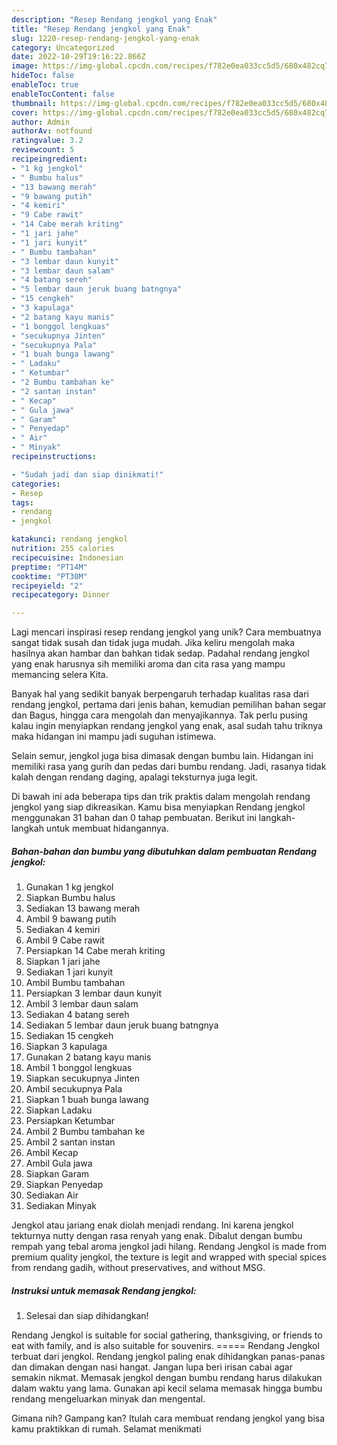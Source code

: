 ```yaml
---
description: "Resep Rendang jengkol yang Enak"
title: "Resep Rendang jengkol yang Enak"
slug: 1220-resep-rendang-jengkol-yang-enak
category: Uncategorized
date: 2022-10-29T19:16:22.866Z
image: https://img-global.cpcdn.com/recipes/f782e0ea033cc5d5/680x482cq70/rendang-jengkol-foto-resep-utama.jpg
hideToc: false
enableToc: true
enableTocContent: false
thumbnail: https://img-global.cpcdn.com/recipes/f782e0ea033cc5d5/680x482cq70/rendang-jengkol-foto-resep-utama.jpg
cover: https://img-global.cpcdn.com/recipes/f782e0ea033cc5d5/680x482cq70/rendang-jengkol-foto-resep-utama.jpg
author: Admin
authorAv: notfound
ratingvalue: 3.2
reviewcount: 5
recipeingredient:
- "1 kg jengkol"
- " Bumbu halus"
- "13 bawang merah"
- "9 bawang putih"
- "4 kemiri"
- "9 Cabe rawit"
- "14 Cabe merah kriting"
- "1 jari jahe"
- "1 jari kunyit"
- " Bumbu tambahan"
- "3 lembar daun kunyit"
- "3 lembar daun salam"
- "4 batang sereh"
- "5 lembar daun jeruk buang batngnya"
- "15 cengkeh"
- "3 kapulaga"
- "2 batang kayu manis"
- "1 bonggol lengkuas"
- "secukupnya Jinten"
- "secukupnya Pala"
- "1 buah bunga lawang"
- " Ladaku"
- " Ketumbar"
- "2 Bumbu tambahan ke"
- "2 santan instan"
- " Kecap"
- " Gula jawa"
- " Garam"
- " Penyedap"
- " Air"
- " Minyak"
recipeinstructions:

- "Sudah jadi dan siap dinikmati!"
categories:
- Resep
tags:
- rendang
- jengkol

katakunci: rendang jengkol 
nutrition: 255 calories
recipecuisine: Indonesian
preptime: "PT14M"
cooktime: "PT30M"
recipeyield: "2"
recipecategory: Dinner

---
```





Lagi mencari inspirasi resep rendang jengkol yang unik? Cara membuatnya sangat tidak susah dan tidak juga mudah. Jika keliru mengolah maka hasilnya akan hambar dan bahkan tidak sedap. Padahal rendang jengkol yang enak harusnya sih memiliki aroma dan cita rasa yang mampu memancing selera Kita.





Banyak hal yang sedikit banyak berpengaruh terhadap kualitas rasa dari rendang jengkol, pertama dari jenis bahan, kemudian pemilihan bahan segar dan Bagus, hingga cara mengolah dan menyajikannya. Tak perlu pusing kalau ingin menyiapkan rendang jengkol yang enak,      asal sudah tahu triknya maka hidangan ini mampu jadi suguhan istimewa.














Selain semur, jengkol juga bisa dimasak dengan bumbu lain. Hidangan ini memiliki rasa yang gurih dan pedas dari bumbu rendang. Jadi, rasanya tidak kalah dengan rendang daging, apalagi teksturnya juga legit.






Di bawah ini ada beberapa tips dan trik praktis dalam mengolah rendang jengkol yang siap dikreasikan. Kamu bisa menyiapkan Rendang jengkol menggunakan 31 bahan dan 0 tahap pembuatan. Berikut ini langkah-langkah untuk membuat hidangannya.

<!--inarticleads1-->

##### Bahan-bahan dan bumbu yang dibutuhkan dalam pembuatan Rendang jengkol:

1. Gunakan 1 kg jengkol
1. Siapkan  Bumbu halus
1. Sediakan 13 bawang merah
1. Ambil 9 bawang putih
1. Sediakan 4 kemiri
1. Ambil 9 Cabe rawit
1. Persiapkan 14 Cabe merah kriting
1. Siapkan 1 jari jahe
1. Sediakan 1 jari kunyit
1. Ambil  Bumbu tambahan
1. Persiapkan 3 lembar daun kunyit
1. Ambil 3 lembar daun salam
1. Sediakan 4 batang sereh
1. Sediakan 5 lembar daun jeruk buang batngnya
1. Sediakan 15 cengkeh
1. Siapkan 3 kapulaga
1. Gunakan 2 batang kayu manis
1. Ambil 1 bonggol lengkuas
1. Siapkan secukupnya Jinten
1. Ambil secukupnya Pala
1. Siapkan 1 buah bunga lawang
1. Siapkan  Ladaku
1. Persiapkan  Ketumbar
1. Ambil 2 Bumbu tambahan ke
1. Ambil 2 santan instan
1. Ambil  Kecap
1. Ambil  Gula jawa
1. Siapkan  Garam
1. Siapkan  Penyedap
1. Sediakan  Air
1. Sediakan  Minyak


Jengkol atau jariang enak diolah menjadi rendang. Ini karena jengkol tekturnya nutty dengan rasa renyah yang enak. Dibalut dengan bumbu rempah yang tebal aroma jengkol jadi hilang. Rendang Jengkol is made from premium quality jengkol, the texture is legit and wrapped with special spices from rendang gadih, without preservatives, and without MSG. 

<!--inarticleads2-->

##### Instruksi untuk memasak Rendang jengkol:


1. Selesai dan siap dihidangkan!

Rendang Jengkol is suitable for social gathering, thanksgiving, or friends to eat with family, and is also suitable for souvenirs. ===== Rendang Jengkol terbuat dari jengkol. Rendang jengkol paling enak dihidangkan panas-panas dan dimakan dengan nasi hangat. Jangan lupa beri irisan cabai agar semakin nikmat. Memasak jengkol dengan bumbu rendang harus dilakukan dalam waktu yang lama. Gunakan api kecil selama memasak hingga bumbu rendang mengeluarkan minyak dan mengental. 

Gimana nih? Gampang kan? Itulah cara membuat rendang jengkol yang bisa kamu praktikkan di rumah. Selamat menikmati
